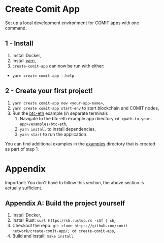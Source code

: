 # Create Comit App

Set up a local development environment for COMIT apps with one command. 

## 1 - Install

1. Install Docker,
2. Install [yarn](https://yarnpkg.com/lang/en/docs/install/),
3. `create-comit-app` can now be run with either:
  - `yarn create comit-app --help`

## 2 - Create your first project!

1. `yarn create comit-app new <your-app-name>`,
2. `yarn create comit-app start-env` to start blockchain and COMIT nodes,
3. Run the [btc-eth](https://github.com/comit-network/create-comit-app/tree/master/new_project/examples/btc-eth) example (in separate terminal):
    1. Navigate to the btc-eth example app directory `cd <path-to-your-app>/examples/btc-eth`,
    2. `yarn install` to install dependencies,
    3. `yarn start` to run the application.

You can find additional examples in the [examples](https://github.com/comit-network/create-comit-app/tree/master/new_project/examples) directory that is created as part of step 1.

# Appendix

Important: You don't have to follow this section, the above section is actually sufficient.

## Appendix A: Build the project yourself

1. Install Docker,
2. Install Rust: `curl https://sh.rustup.rs -sSf | sh`,
3. Checkout the repo: `git clone https://github.com/comit-network/create-comit-app/; cd create-comit-app`,
4. Build and install: `make install`.
